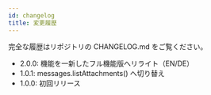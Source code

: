 ```yaml
---
id: changelog
title: 変更履歴
---
```


完全な履歴はリポジトリの CHANGELOG.md をご覧ください。

- 2.0.0: 機能を一新したフル機能版へリライト（EN/DE）
- 1.0.1: messages.listAttachments() へ切り替え
- 1.0.0: 初回リリース
